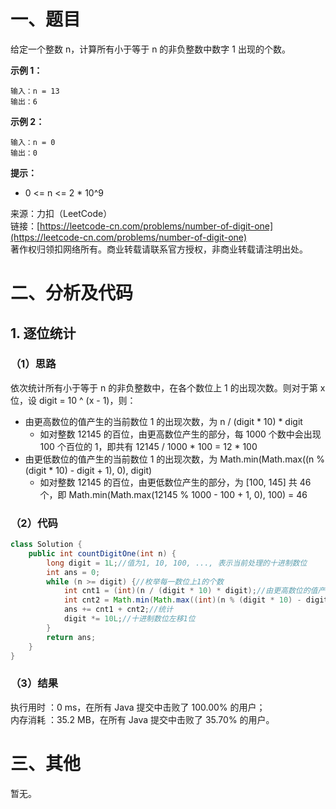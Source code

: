 # 一、题目
给定一个整数 n，计算所有小于等于 n 的非负整数中数字 1 出现的个数。   
   
**示例 1：**   
```
输入：n = 13
输出：6
```
**示例 2：**   
```
输入：n = 0
输出：0
```
**提示：**   
- 0 <= n <= 2 * 10^9
   
   
来源：力扣（LeetCode）   
链接：[https://leetcode-cn.com/problems/number-of-digit-one](https://leetcode-cn.com/problems/number-of-digit-one)   
著作权归领扣网络所有。商业转载请联系官方授权，非商业转载请注明出处。   
# 二、分析及代码    
## 1. 逐位统计
### （1）思路
依次统计所有小于等于 n 的非负整数中，在各个数位上 1 的出现次数。则对于第 x 位，设 digit = 10 ^ (x - 1)，则：
- 由更高数位的值产生的当前数位 1 的出现次数，为 n / (digit * 10) * digit
    - 如对整数 12145 的百位，由更高数位产生的部分，每 1000 个数中会出现 100 个百位的 1，即共有 12145 / 1000 * 100 = 12 * 100
- 由更低数位的值产生的当前数位 1 的出现次数，为 Math.min(Math.max((n % (digit * 10) - digit + 1), 0), digit)
    - 如对整数 12145 的百位，由更低数位产生的部分，为 [100, 145] 共 46 个，即 Math.min(Math.max(12145 % 1000 - 100 + 1, 0), 100) = 46
### （2）代码
```java
class Solution {
    public int countDigitOne(int n) {
        long digit = 1L;//值为1, 10, 100, ..., 表示当前处理的十进制数位
        int ans = 0;
        while (n >= digit) {//枚举每一数位上1的个数
            int cnt1 = (int)(n / (digit * 10) * digit);//由更高数位的值产生的当前数位1的出现次数
            int cnt2 = Math.min(Math.max((int)(n % (digit * 10) - digit + 1), 0), (int)digit);//由更低数位的值产生的当前数位1的出现次数
            ans += cnt1 + cnt2;//统计
            digit *= 10L;//十进制数位左移1位
        }
        return ans;
    }
}
```
### （3）结果
执行用时 ：0 ms，在所有 Java 提交中击败了 100.00% 的用户；    
内存消耗 ：35.2 MB，在所有 Java 提交中击败了 35.70% 的用户。      
# 三、其他
暂无。  

